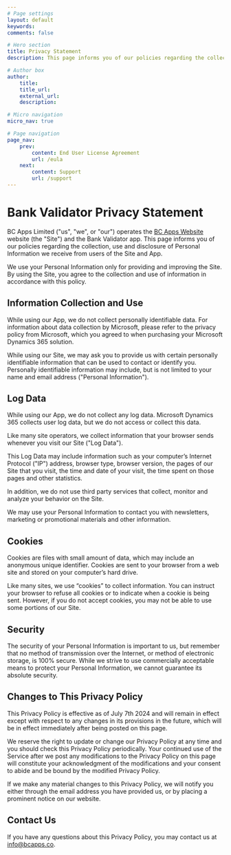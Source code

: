 ```yaml
---
# Page settings
layout: default
keywords:
comments: false

# Hero section
title: Privacy Statement
description: This page informs you of our policies regarding the collection, use, and disclosure of Personal Information we receive from users of the Bank Validator App.

# Author box
author:
    title:
    title_url: 
    external_url: 
    description: 

# Micro navigation
micro_nav: true

# Page navigation
page_nav:
    prev:
        content: End User License Agreement
        url: /eula
    next:
        content: Support
        url: /support
---
```


# Bank Validator Privacy Statement

BC Apps Limited ("us", "we", or "our") operates the [BC Apps Website](https://www.bcapps.co) website (the "Site") and the Bank Validator app. This page informs you of our policies regarding the collection, use and disclosure of Personal Information we receive from users of the Site and App.

We use your Personal Information only for providing and improving the Site. By using the Site, you agree to the collection and use of information in accordance with this policy.

## Information Collection and Use

While using our App, we do not collect personally identifiable data. For information about data collection by Microsoft, please refer to the privacy policy from Microsoft, which you agreed to when purchasing your Microsoft Dynamics 365 solution.

While using our Site, we may ask you to provide us with certain personally identifiable information that can be used to contact or identify you. Personally identifiable information may include, but is not limited to your name and email address ("Personal Information").

## Log Data

While using our App, we do not collect any log data. Microsoft Dynamics 365 collects user log data, but we do not access or collect this data.

Like many site operators, we collect information that your browser sends whenever you visit our Site ("Log Data").

This Log Data may include information such as your computer’s Internet Protocol ("IP") address, browser type, browser version, the pages of our Site that you visit, the time and date of your visit, the time spent on those pages and other statistics.

In addition, we do not use third party services that collect, monitor and analyze your behavior on the Site.

We may use your Personal Information to contact you with newsletters, marketing or promotional materials and other information.

## Cookies

Cookies are files with small amount of data, which may include an anonymous unique identifier. Cookies are sent to your browser from a web site and stored on your computer’s hard drive.

Like many sites, we use “cookies” to collect information. You can instruct your browser to refuse all cookies or to indicate when a cookie is being sent. However, if you do not accept cookies, you may not be able to use some portions of our Site.

## Security

The security of your Personal Information is important to us, but remember that no method of transmission over the Internet, or method of electronic storage, is 100% secure. While we strive to use commercially acceptable means to protect your Personal Information, we cannot guarantee its absolute security.

## Changes to This Privacy Policy

This Privacy Policy is effective as of July 7th 2024 and will remain in effect except with respect to any changes in its provisions in the future, which will be in effect immediately after being posted on this page.

We reserve the right to update or change our Privacy Policy at any time and you should check this Privacy Policy periodically. Your continued use of the Service after we post any modifications to the Privacy Policy on this page will constitute your acknowledgment of the modifications and your consent to abide and be bound by the modified Privacy Policy.

If we make any material changes to this Privacy Policy, we will notify you either through the email address you have provided us, or by placing a prominent notice on our website.

## Contact Us

If you have any questions about this Privacy Policy, you may contact us at info@bcapps.co.
